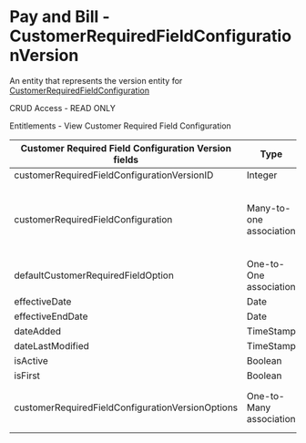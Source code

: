 # Pay and Bill - CustomerRequiredFieldConfigurationVersion

An entity that represents the version entity for [CustomerRequiredFieldConfiguration](https://bullhorn.github.io/rest-api-docs/entityref.html#pay-and-bill-customerrequiredfieldconfiguration)

CRUD Access - READ ONLY

Entitlements - View Customer Required Field Configuration

<table>
    <colgroup>
        <col width="20%" />
        <col width="20%" />
        <col width="20%" />
        <col width="20%" />
        <col width="20%" />
    </colgroup>
    <thead>
        <tr class="header">
            <th>Customer Required Field Configuration Version fields</th>
            <th>Type</th>
            <th>Description</th>
            <th>Not null</th>
            <th>Read-only</th>
        </tr>
    </thead>
    <tbody>
        <tr class="even">
            <td>customerRequiredFieldConfigurationVersionID</td>
            <td>Integer</td>
            <td>Unique identifier for this entity.</td>
            <td>X</td>
            <td>X</td>
        </tr>
        <tr class="odd">
            <td>customerRequiredFieldConfiguration</td>
            <td>Many-to-one association</td>
            <td>
                <p>The CRF root.</p>
                <p>Default fields:</p>
                <ul>
                    <li>id</li>
                </ul>
            </td>
            <td>X</td>
            <td></td>
        </tr>
        <tr class="even">
            <td>defaultCustomerRequiredFieldOption</td>
            <td>One-to-One association</td>
            <td>The default option.</td>
            <td>X</td>
            <td></td>
        </tr>
        <tr class="odd">
            <td>effectiveDate</td>
            <td>Date</td>
            <td>The date the EDE begins being effective.</td>
            <td>X</td>
            <td></td>
        </tr>
        <tr class="even">
            <td>effectiveEndDate</td>
            <td>Date</td>
            <td>The date the EDE stops being effective.</td>
            <td>X</td>
            <td></td>
        </tr>
        <tr class="odd">
            <td>dateAdded</td>
            <td>TimeStamp</td>
            <td>Date the entity was added.</td>
            <td>X</td>
            <td>X</td>
        </tr>
        <tr class="even">
            <td>dateLastModified</td>
            <td>TimeStamp</td>
            <td>Date the entity was modified last.</td>
            <td>X</td>
            <td>X</td>
        </tr>
        <tr class="odd">
            <td>isActive</td>
            <td>Boolean</td>
            <td>States if the current version is active.</td>
            <td>X</td>
            <td></td>
        </tr>
        <tr class="even">
            <td>isFirst</td>
            <td>Boolean</td>
            <td>States if the current version is the first one.</td>
            <td>X</td>
            <td></td>
        </tr>
        <tr class="odd">
            <td>customerRequiredFieldConfigurationVersionOptions</td>
            <td>One-to-Many association</td>
            <td>Collection of CustomerRequiredFieldConfigurationVersionOption objects tied to this Customer Required Field Configuration Version</td>
            <td></td>
            <td></td>
        </tr>
    </tbody>
</table>

